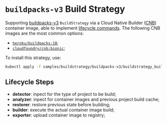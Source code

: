 # `buildpacks-v3` Build Strategy

Supporting [buildpacks-v3][buildpacks] `BuildStrategy` via a Cloud Native Builder ([CNB][cnb])
container image, able to implement [lifecycle commands][lifecycle]. The following CNB images are the
most common options:

* [`heroku/buildpacks:18`][hubheroku];
* [`cloudfoundry/cnb:bionic`][hubcloudfoundry];

To install this strategy, use:

```sh
kubectl apply -f samples/buildstrategy/buildpacks-v3/buildstrategy_buildpacks-v3_cr.yaml
```

## Lifecycle Steps

* **detector**: inpect for the type of project to be build;
* **analyzer**: inpect for container images and previous project build cache;
* **restorer**: restore previous state before building;
* **builder**: execute the actual container image build;
* **exporter**: upload container image to registry;


[buildpacks]: https://buildpacks.io/
[cnb]: https://buildpacks.io/docs/concepts/components/builder/
[lifecycle]: https://buildpacks.io/docs/concepts/components/lifecycle/
[hubheroku]: https://hub.docker.com/r/heroku/buildpacks/
[hubcloudfoundry]: https://hub.docker.com/r/cloudfoundry/cnb